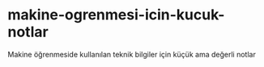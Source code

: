 # makine-ogrenmesi-icin-kucuk-notlar
Makine öğrenmeside kullanılan teknik bilgiler için küçük ama değerli notlar
